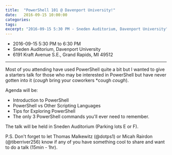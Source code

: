 ```yaml
---
title:  "PowerShell 101 @ Davenport University!"
date:   2016-09-15 10:00:00
categories: 
tags:
excerpt: "2016-09-15 5:30 PM - Sneden Auditorium, Davenport University"
---
```


* 2016-09-15 5:30 PM to 6:30 PM
* Sneden Auditorium, Davenport University
* 6191 Kraft Avenue S.E., Grand Rapids, MI 49512

---

Most of you attending have used PowerShell quite a bit but I wanted to give a starters talk for those who may be interested in PowerShell but have never gotten into it (*cough* bring your coworkers *cough *cough*).

Agenda will be:

* Introduction to PowerShell
* PowerShell vs Other Scripting Languages
* Tips for Exploring PowerShell
* The only 3 PowerShell commands you'll ever need to remember.

The talk will be held in Sneden Auditorium (Parking lots E or F).

P.S. Don't forget to let Thomas Malkewitz (@dotps1) or Micah Rairdon (@tiberriver256)  know if any of you have something cool to share and want to do a talk (15min - 1hr). 
